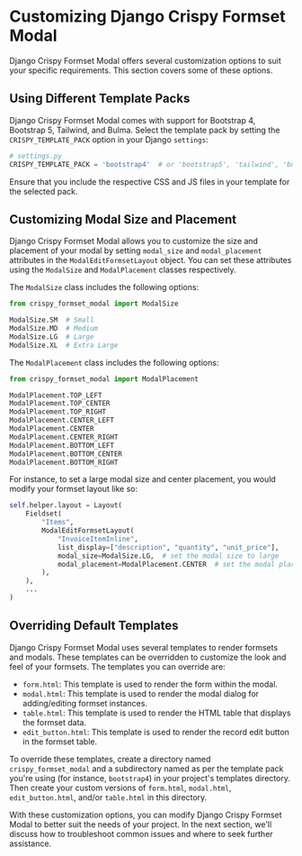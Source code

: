 # Customizing Django Crispy Formset Modal

Django Crispy Formset Modal offers several customization options to suit your specific requirements. This section covers some of these options.

## Using Different Template Packs

Django Crispy Formset Modal comes with support for Bootstrap 4, Bootstrap 5, Tailwind, and Bulma. Select the template pack by setting the `CRISPY_TEMPLATE_PACK` option in your Django `settings`:

```python
# settings.py
CRISPY_TEMPLATE_PACK = 'bootstrap4'  # or 'bootstrap5', 'tailwind', 'bulma'
```

Ensure that you include the respective CSS and JS files in your template for the selected pack.

## Customizing Modal Size and Placement

Django Crispy Formset Modal allows you to customize the size and placement of your modal by setting `modal_size` and `modal_placement` attributes in the `ModalEditFormsetLayout` object. You can set these attributes using the `ModalSize` and `ModalPlacement` classes respectively.

The `ModalSize` class includes the following options:

```python
from crispy_formset_modal import ModalSize

ModalSize.SM  # Small
ModalSize.MD  # Medium
ModalSize.LG  # Large
ModalSize.XL  # Extra Large
```

The `ModalPlacement` class includes the following options:

```python
from crispy_formset_modal import ModalPlacement

ModalPlacement.TOP_LEFT
ModalPlacement.TOP_CENTER
ModalPlacement.TOP_RIGHT
ModalPlacement.CENTER_LEFT
ModalPlacement.CENTER
ModalPlacement.CENTER_RIGHT
ModalPlacement.BOTTOM_LEFT
ModalPlacement.BOTTOM_CENTER
ModalPlacement.BOTTOM_RIGHT
```

For instance, to set a large modal size and center placement, you would modify your formset layout like so:

```python
self.helper.layout = Layout(
    Fieldset(
        "Items",
        ModalEditFormsetLayout(
            "InvoiceItemInline",
            list_display=["description", "quantity", "unit_price"],
            modal_size=ModalSize.LG,  # set the modal size to large
            modal_placement=ModalPlacement.CENTER  # set the modal placement to center
        ),
    ),
    ...
)
```

## Overriding Default Templates

Django Crispy Formset Modal uses several templates to render formsets and modals. These templates can be overridden to customize the look and feel of your formsets. The templates you can override are:

* `form.html`: This template is used to render the form within the modal.
* `modal.html`: This template is used to render the modal dialog for adding/editing formset instances.
* `table.html`: This template is used to render the HTML table that displays the formset data.
* `edit_button.html`: This template is used to render the record edit button in the formset table.

To override these templates, create a directory named `crispy_formset_modal` and a subdirectory named as per the template pack you're using (for instance, `bootstrap4`) in your project's templates directory. Then create your custom versions of `form.html`, `modal.html`, `edit_button.html`, and/or `table.html` in this directory.

With these customization options, you can modify Django Crispy Formset Modal to better suit the needs of your project. In the next section, we'll discuss how to troubleshoot common issues and where to seek further assistance.

